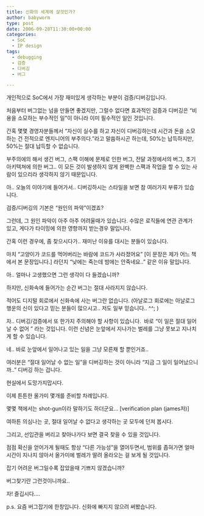 ```yaml
---
title: 신화의 세계에 살것인가?
author: babyworm
type: post
date: 2006-09-28T11:30:00+00:00
categories:
  - SoC
  - IP design
tags:
  - debugging
  - 검증
  - 디버깅
  - 버그

---
```

개인적으로 SoC에서 가장 재미있게 생각하는 부분이 검증/디버깅입니다.

처음부터 버그없는 넘을 만들면 좋겠지만, 그럴수 없다면 효과적인 검증과 디버깅은 “비용을 소모하는 부수적인 일”이 아니라 이미 필수적인 일인 것입니다.

간혹 몇몇 경영자분들께서 “자신이 실수를 하고 자신이 디버깅하는데 시간과 돈을 소모하는 건 전적으로 엔지니어의 부주의다.”라고 말씀하시곤 하는데, 50%는 납득하지만, 50%는 절대 납득할 수 없습니다.

부주의에의 해서 생긴 버그, 스팩 이해에 문제로 인한 버그, 전달 과정에서의 버그, 초기 아키텍쳐에 의한 버그.. 이 모든 것이 발생하지 않게 완벽한 스팩과 작업을 할 수 있는 사람이 있으리라 생각하지 않기 때문입니다.

아.. 오늘의 이야기에 들어가서.. 디버깅하시는 스타일을 보면 참 여러가지 부류가 있습니다.

검증/디버깅의 기본은 “원인의 파악”이겠죠?

그런데, 그 원인 파악이 아주 아주 어려울때가 있습니다. 수많은 로직들에 연관 관계가 있고, 게다가 타이밍에 의한 영향까지 받는경우 말입니다.

간혹 이런 경우에, 좀 찾으시다가.. 재미난 이유를 대시는 분들이 있습니다.

마치 “고양이가 코드를 먹어버리는 바람에 코드가 사라졌어요” [이 문장은 제가 어느 책에서 본 문장입니다.] 라던지 “낮에는 죽는데 밤에는 안죽네요..” 같은 이유 말입니다.

아.. 얼마나 고생했으면 그런 생각이 다 들겠습니까?

하지만, 신화속에 들어가는 순간 버그는 절대 사라지지 않습니다.

적어도 디지털 회로에서 신화속에 사는 버그란 없습니다. (아날로그 회로에는 아날로그 행운의 신이 있다고 믿는 분들이 많으시고.. 저도 일부 믿습니다.. ^^; )

자.. 디버깅/검증에서 또 한가지 주의해야 할 사항이 있습니다.  바로 “이 일은 절대 일어날 수 없어 ” 라는 것입니다. 이런 신념은 눈앞에서 지나가는 벌레를 그냥 못보고 지나치게 할 수 있습니다.

네.. 바로 눈앞에서 일어나고 있는 일을 그냥 모른채 할 뿐인거죠..

여러분은 “절대 일어날 수 없는 일”을 디버깅하는 것이 아니라 “지금 그 일이 일어났으니까..” 디버깅 하는 겁니다.

현실에서 도망가지맙시다.

이제 튼튼한 올가미 몇개를 준비할 차례입니다.

몇몇 책에서는 shot-gun이라 말하기도 하더군요… [verification plan (james저)]

여하튼 의심나는 곳, 절대 일어날 수 없다고 생각하는 곳 모두에 던져 봅시다.

그리고, 선입관을 버리고 찾아나가다 보면 결국 찾을 수 있을 것입니다.

점점 확신을 얻어가게 될때도 항상 “다른 가능성”을 열어두면서, 범위를 좁혀가면 얼마 시간이 지나지 않아서 올가미에 벌레가 딸려 올라오는 걸 보게 될 것입니다.

잡기 어려운 버그일수록 잡았을때 기쁘지 않겠습니까?

버그찾기란 그런것이니까요..

자! 즐깁시다….

p.s. 요즘 버그잡기에 한창입니다. 신화에 빠지지 않으려 써봤습니다.
